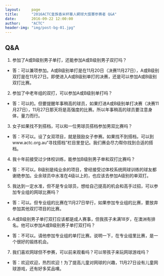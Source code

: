 ```yaml
---
layout:     page
title:      "2016ACTC皇族香米杯華人網球大獎賽参赛者 Q&A"
date:       2016-09-22 12:00:00
author:     "ACTC"
header-img: "img/post-bg-01.jpg"
---
```


## Q&A

1. 参加了A或B级别男子单打，还能参加A或B级别男子双打吗？
  * 答：可以兼项参加。A或B级别单打是在11月20日（决赛11月27日），A或B级别双打是在11月27日。即使进入A或B级别单打的决赛，还是可以参加A或B级别双打比赛。
2. 参加了中老年组的双打，可以参加A或B级别单打吗？
  * 答：可以的。但要提醒年事稍高的球员，如果打进A或B级别单打决赛（决赛11月27日），11月27日那天将是高强度的比赛。所以年事稍高的球员要注意身体，量力而行。
3. 女子如果找不到搭档，可以和一位男球员搭档参加男双比赛吗？
  * 答：不可以。设了女双项目，就是鼓励女子参赛。如果找不到搭档，可以到www.actc.org.au“寻找搭档”栏目里登记。我们赛会尽力帮你找到合适的搭档。
4. 我十年前接受过少体校训练，能参加B级别男子单和双打比赛吗？
  * 答：不可以。B级别是纯业余的项目，曾经接受过体校系统网球训练的球友都谢绝参加。业余球员中水准在4级以上的，也应该去参加A级别的单双打。
5. 我达到一定水准，但不是专业球员，想给自己提高的机会和高手过招，可以参加专业组的网球比赛吗？
  * 答：可以。但专业组的比赛在11月27日举行，如果参加专业组的比赛，要放弃参加其他双打项目的比赛。
6. A或B级别男子单打双打应该都是成人赛事，但我孩子未满18岁，在澳洲有排名。他可以参加A或B级别男子单打双打吗？
  * 答：不可以。请他参加专业组的单打比赛。说明一下，在专业组里比赛，是一个很好的锻炼机会。
7. 我们喜欢网球但不参赛，可以前来观看吗？可以带孩子来玩网球游戏吗？
  * 答：欢迎欢迎，热烈欢迎！为了提高儿童对网球的兴趣，11月27日设有儿童网球游戏，还有好多奖品噢。
